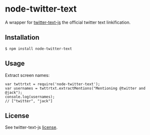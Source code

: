 # node-twitter-text

A wrapper for [twitter-text-js][] the official twitter text linkification. 

[twitter-text-js]: https://github.com/twitter/twitter-text-js


## Installation

    $ npm install node-twitter-text


## Usage

Extract screen names:

    var twttrtxt = require('node-twitter-text');
    var usernames = twttrtxt.extractMentions("Mentioning @twitter and @jack");
    console.log(usernames);
    // ["twitter", "jack"]


## License

See twitter-text-js [license][].

[license]: https://github.com/twitter/twitter-text-js/blob/master/LICENSE
